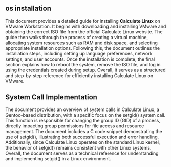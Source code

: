## os installation


This document provides a detailed guide for installing **Calculate Linux** on VMware Workstation. 
It begins with downloading and installing VMware and obtaining the correct ISO file from the official Calculate Linux website.
The guide then walks through the process of creating a virtual machine, allocating system resources such as RAM and disk space, and selecting appropriate installation options. 
Following this, the document outlines the installation steps, including setting up language preferences, network settings, and user accounts. 
Once the installation is complete, the final section explains how to reboot the system, remove the ISO file, and log in using the credentials created during setup. 
Overall, it serves as a structured and step-by-step reference for efficiently installing Calculate Linux on VMware. 


## System Call Implementation

The document provides an overview of system calls in Calculate Linux, a Gentoo-based distribution, with a specific focus on the setgid() system call.
This function is responsible for changing the group ID (GID) of a process, directly impacting group permissions for file access and resource management.
The document includes a C code snippet demonstrating the use of setgid(), illustrating both successful execution and error handling. Additionally, since Calculate Linux operates on the standard Linux kernel, the behavior of setgid() remains consistent with other Linux systems.
Overall, the document serves as a technical reference for understanding and implementing setgid() in a Linux environment. 


